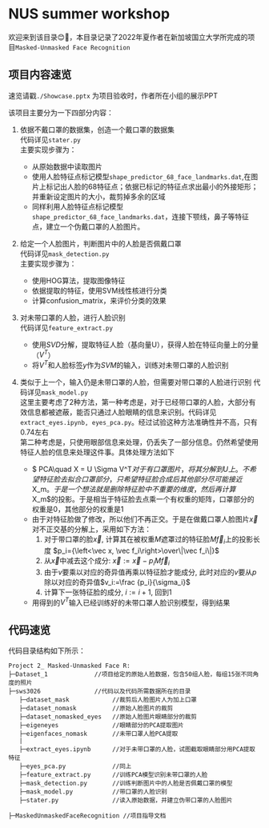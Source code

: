 # NUS summer workshop

欢迎来到该目录😊🎉，本目录记录了2022年夏作者在新加坡国立大学所完成的项目`Masked-Unmasked Face Recognition`

## 项目内容速览
速览请戳`./Showcase.pptx`
为项目验收时，作者所在小组的展示PPT

该项目主要分为一下四部分内容：

1. 依据不戴口罩的数据集，创造一个戴口罩的数据集  
    代码详见`stater.py`  
    主要实现步骤为：
    * 从原始数据中读取图片
    * 使用人脸特征点标记模型`shape_predictor_68_face_landmarks.dat`,在图片上标记出人脸的68特征点；依据已标记的特征点求出最小的外接矩形；并重新设定图片的大小，裁剪掉多余的区域
    * 同样利用人脸特征点标记模型`shape_predictor_68_face_landmarks.dat`，连接下颚线，鼻子等特征点，建立一个伪戴口罩的人脸图片。

2. 给定一个人脸图片，判断图片中的人脸是否佩戴口罩  
    代码详见`mask_detection.py`  
    主要实现步骤为：
    - 使用HOG算法，提取图像特征
    - 依据提取的特征，使用SVM线性核进行分类
    - 计算confusion_matrix，来评价分类的效果

3. 对未带口罩的人脸，进行人脸识别  
    代码详见`feature_extract.py`  
    - 使用$SVD$分解，提取特征人脸（基向量U），获得人脸在特征向量上的分量（$V^T$）
    - 将$V^T$和人脸标签$y$作为$SVM$的输入，训练对未带口罩的人脸识别

4. 类似于上一个，输入仍是未带口罩的人脸，但需要对带口罩的人脸进行识别 
    代码详见`mask_model.py`  
    这里主要考虑了2种方法，第一种考虑是，对于已经带口罩的人脸，大部分有效信息都被遮蔽，能否只通过人脸眼睛的信息来识别。代码详见`extract_eyes.ipynb, eyes_pca.py`。经过试验这种方法准确性并不高，只有0.74左右  
    第二种考虑是，只使用眼部信息来处理，仍丢失了一部分信息。仍然希望使用特征人脸的信息来处理这件事。具体处理方法如下

    - $ PCA\quad X = U \Sigma V^T$对于有口罩图片，将其分解到U上。不希望特征脸去拟合口罩部分，只希望特征脸合成后其他部分尽可能接近$X_m$。于是一个想法就是删除特征脸中不重要的维度，然后再计算$X_m$的投影。于是相当于特征脸去点乘一个有权重的矩阵，口罩部分的权重是0，其他部分的权重是1
    - 由于对特征脸做了修改，所以他们不再正交。于是在做戴口罩人脸图片$\vec x$对不正交基的分解上，采用如下方法：
        1. 对于带口罩的脸$\vec x$, 计算其在被权重$M$遮罩过的特征脸$M\vec f_i$上的投影长度 $p_i={\left<\vec x, \vec f_i\right>\over\|\vec f_i\|}$
        2. 从$\vec x$中减去这个成分: $\vec x := \vec x - p_iM\vec f_i$
        3. 由于$v$要乘以对应的奇异值再乘以特征脸才能成分, 此时对应的$v$要从$p$除以对应的奇异值$v_i:=\frac {p_i}{\sigma_i}$
        4. 计算下一张特征脸的成分, $i:= i + 1$, 回到1
    - 用得到的$V^T$输入已经训练好的未带口罩人脸识别模型，得到结果


## 代码速览
代码目录结构如下所示：
```
Project 2_ Masked-Unmasked Face R:
├─Dataset_1				//项目给定的原始人脸数据，包含50组人脸，每组15张不同角度的照片
├─sws3026				//代码以及代码所需数据所在的目录
   ├─dataset_mask      		 //裁剪后人脸图片人为加上口罩
   ├─dataset_nomask   		 //原始人脸图片的裁剪
   ├─dataset_nomasked_eyes   //原始人脸图片眼睛部分的裁剪
   ├─eigeneyes               //眼睛部分的PCA提取图片
   ├─eigenfaces_nomask       //未带口罩人脸PCA提取
   |
   ├─extract_eyes.ipynb		 //对于未带口罩的人脸，试图截取眼睛部分用PCA提取特征
   ├─eyes_pca.py             //同上
   ├─feature_extract.py 	 //训练PCA模型识别未带口罩的人脸
   ├─mask_detection.py  	 //训练判断图片中的人脸是否佩戴口罩的模型
   ├─mask_model.py  	     //带口罩的人脸识别
   ├─stater.py               //读入原始数据，并建立伪带口罩的人脸图片

├─MaskedUnmaskedFaceRecognition //项目指导文档
```
